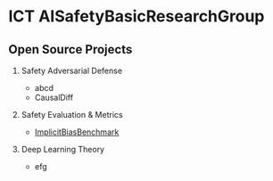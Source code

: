 # ICT AISafetyBasicResearchGroup

## Open Source Projects

1. Safety Adversarial Defense
   - abcd
   - CausalDiff
  
2. Safety Evaluation & Metrics
   - [ImplicitBiasBenchmark](https://github.com/AISatetyBasicResearchGroup/ImplicitBiasBenchmark)

3. Deep Learning Theory
   - efg
